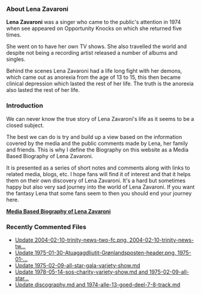 ### About Lena Zavaroni

<p><strong>Lena Zavaroni</strong> was a singer who came to the public's attention in 1974 when see appeared on Opportunity Knocks on which she returned five times.</p>

<p>She went on to have her own TV shows. She also travelled the world and despite not being a recording artist released a number of albums and singles.</p>

<p>Behind the scenes Lena Zavaroni had a life long fight with her demons, which came out as anorexia from the age of 13 to 15, this then became clinical depression which lasted the rest of her life. The truth is the anorexia also lasted the rest of her life.</p>

### Introduction

<p>We can never know the true story of Lena Zavaroni's life as it seems to be a closed subject.</p>

<p>The best we can do is try and build up a view based on the information covered by the media and the public comments made by Lena, her family and friends. This is why I define the Biography on this website as a Media Based Biography of Lena Zavaroni.</p>

<p>It is presented as a series of short notes and comments along with links to related media, blogs, etc. I hope fans will find it of interest and that it helps them on their own discovery of Lena Zavaroni. It's a hard but sometimes happy but also very sad journey into the world of Lena Zavaroni. If you want the fantasy Lena that some fans seem to then you should end your journey here.</p>

<a href="https://fanzoflenazavaroni.github.io/1963-11-04-lena-zavaroni/"><strong>Media Based Biography of Lena Zavaroni</strong></a>

### Recently Commented Files

<!-- BLOG-POST-LIST:START -->
- [Update 2004-02-10-trinity-news-two-fc.png, 2004-02-10-trinity-news-tw…](https://github.com/FanzOfLenaZavaroni/fanzoflenazavaroni.github.io/commit/0faa489c68027168731851d8d168ed90668064c3)
- [Update 1975-01-30-Atuagagdliutit-Grønlandsposten-header.png, 1975-01-…](https://github.com/FanzOfLenaZavaroni/fanzoflenazavaroni.github.io/commit/af60ac2346c5a7cbef88a07d1dd84798c16153f6)
- [Update 1975-02-09-all-star-gala-variety-show.md](https://github.com/FanzOfLenaZavaroni/fanzoflenazavaroni.github.io/commit/c3460ae9d0158606e8b02d69928e090f9885965c)
- [Update 1978-05-14-sos-charity-variety-show.md and 1975-02-09-all-star…](https://github.com/FanzOfLenaZavaroni/fanzoflenazavaroni.github.io/commit/fc7de56b8230f89f805295ddaaa4cecbdd8ffe5a)
- [Update discography.md and 1974-alle-13-goed-deel-7-8-track.md](https://github.com/FanzOfLenaZavaroni/fanzoflenazavaroni.github.io/commit/151ee1633218748b270b6f6866fa2b1b57a55bdf)
<!-- BLOG-POST-LIST:END -->
